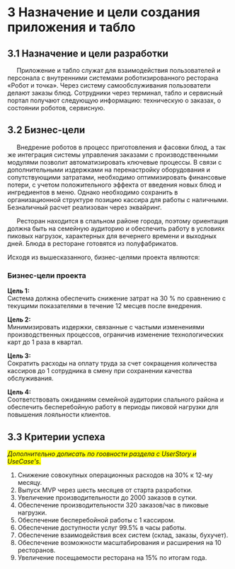 # 3 Назначение и цели создания приложения и табло

## 3.1 Назначение и цели разработки

<p style="text-indent: 1.5em;">Приложение и табло служат для взаимодействия пользователей и персонала с внутренними системами роботизированного ресторана «Робот и точка».  Через систему самообслуживания пользователи делают заказы  блюд. Сотрудники через терминал, табло и сервисный портал получают следующую информацию: техническую о заказах, о состоянии роботов, сервисную. 

## 3.2 Бизнес-цели

<p style="text-indent: 1.5em;">Внедрение роботов в процесс приготовления и фасовки блюд, а так же интеграция системы управления заказами с производственными модулями позволит автоматизировать ключевые процессы. В связи с дополнительными издержками на перенастройку оборудования и сопутствующими затратами, необходимо оптимизировать финансовые потери, с учетом положительного эффекта от введения новых блюд и ингредиентов в меню. Однако необходимо сохранить в организационной структуре позицию кассира для работы с наличными. Безналичный расчет реализован через эквайринг. 
<p style="text-indent: 1.5em;">Ресторан находится в спальном районе города, поэтому ориентация должна быть на семейную аудиторию и обеспечить работу в условиях пиковых нагрузок, характерных для вечернего времени и выходных дней. Блюда в ресторане готовятся из полуфабрикатов. 

Исходя из вышесказанного, бизнес-целями проекта являются:

### Бизнес-цели проекта

**Цель 1:**  
Система должна обеспечить снижение затрат на 30 % по сравнению с текущими показателями в течение 12 месцев после внедрения. 

**Цель 2:**  
Минимизировать издержки, связанные с частыми изменениями производственных процессов, ограничив изменение технологических карт до 1 раза в квартал. 

**Цель 3:**  
Сократить расходы на оплату труда за счет сокращения количества кассиров до 1 сотрудника в смену при сохранении качества обслуживания.

**Цель 4:**  
Соответствовать ожиданиям семейной аудитории спального района и обеспечить бесперебойную работу в периоды пиковой нагрузки для повышения лояльности клиентов.

## 3.3 Критерии успеха

<span style="background-color: yellow">_Дополнительно дописать по гоовности раздела с UserStory и UseCase's._</span>

1.  Снижение совокупных операционных расходов на 30% к 12-му месяцу.
2.  Выпуск MVP через шесть месяцев от старта разработки.
3.  Увеличение производительности до 2000 заказов в сутки.
4.  Обеспечение производительности 320 заказов/час в пиковые нагрузки.
5.  Обеспечение бесперебойной работы с 1 кассиром.
6.  Обеспечение доступности услуг 99.5% в часы работы.
7.  Обеспечение взаимодействия всех систем (склад, заказы, бухучет).
8.  Обеспечение возможности масштабирования и расширения на 10 ресторанов.
9.  Увеличение посещаемости ресторана на 15% по итогам года.




